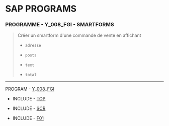 # SAP PROGRAMS

### **PROGRAMME - Y_008_FGI - SMARTFORMS**

> Créer un smartform d'une commande de vente en affichant
>
> - `adresse`
>
> - `posts`
>
> - `text`
>
> - `total`

---

PROGRAM - [Y_008_FGI](./Y_008_FGI.abap)

- INCLUDE - [TOP](./Y_008_FGI_TOP.abap)

- INCLUDE - [SCR](./Y_008_FGI_SCR.abap)

- INCLUDE - [F01](./Y_008_FGI_F01.abap)
